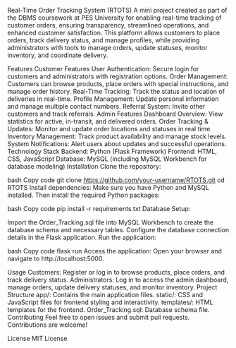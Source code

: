 Real-Time Order Tracking System (RTOTS)
A mini project created as part of the DBMS coursework at PES University for enabling real-time tracking of customer orders, ensuring transparency, streamlined operations, and enhanced customer satisfaction. This platform allows customers to place orders, track delivery status, and manage profiles, while providing administrators with tools to manage orders, update statuses, monitor inventory, and coordinate delivery.

Features
Customer Features
User Authentication: Secure login for customers and administrators with registration options.
Order Management: Customers can browse products, place orders with special instructions, and manage order history.
Real-Time Tracking: Track the status and location of deliveries in real-time.
Profile Management: Update personal information and manage multiple contact numbers.
Referral System: Invite other customers and track referrals.
Admin Features
Dashboard Overview: View statistics for active, in-transit, and delivered orders.
Order Tracking & Updates: Monitor and update order locations and statuses in real time.
Inventory Management: Track product availability and manage stock levels.
System Notifications: Alert users about updates and successful operations.
Technology Stack
Backend: Python (Flask Framework)
Frontend: HTML, CSS, JavaScript
Database: MySQL (including MySQL Workbench for database modeling)
Installation
Clone the repository:

bash
Copy code
git clone https://github.com/your-username/RTOTS.git
cd RTOTS
Install dependencies: Make sure you have Python and MySQL installed. Then install the required Python packages:

bash
Copy code
pip install -r requirements.txt
Database Setup:

Import the Order_Tracking.sql file into MySQL Workbench to create the database schema and necessary tables.
Configure the database connection details in the Flask application.
Run the application:

bash
Copy code
flask run
Access the application: Open your browser and navigate to http://localhost:5000.

Usage
Customers: Register or log in to browse products, place orders, and track delivery status.
Administrators: Log in to access the admin dashboard, manage orders, update delivery statuses, and monitor inventory.
Project Structure
app/: Contains the main application files.
static/: CSS and JavaScript files for frontend styling and interactivity.
templates/: HTML templates for the frontend.
Order_Tracking.sql: Database schema file.
Contributing
Feel free to open issues and submit pull requests. Contributions are welcome!

License
MIT License

